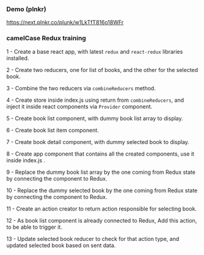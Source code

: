 ### Demo (plnkr)
https://next.plnkr.co/plunk/w1LkTfT816o18WFr

### camelCase Redux training
1 - Create a base react app, with latest `redux` and `react-redux` libraries installed.

2 - Create two reducers, one for list of books, and the other for the selected book.

3 - Combine the two reducers via `combineReducers` method.

4 - Create store inside index.js using return from `combineReducers`, and inject it inside react components via `Provider` component.

5 - Create book list component, with dummy book list array to display.

6 - Create book list item component.

7 - Create book detail component, with dummy selected book to display.

8 - Create app component that contains all the created components, use it inside index.js .

9 - Replace the dummy book list array by the one coming from Redux state by connecting the component to Redux.

10 - Replace the dummy selected book by the one coming from Redux state by connecting the component to Redux.

11 - Create an action creator to return action responsible for selecting book.

12 - As book list component is already connected to Redux, Add this action, to be able to trigger it.

13 - Update selected book reducer to check for that action type, and updated selected book based on sent data.
